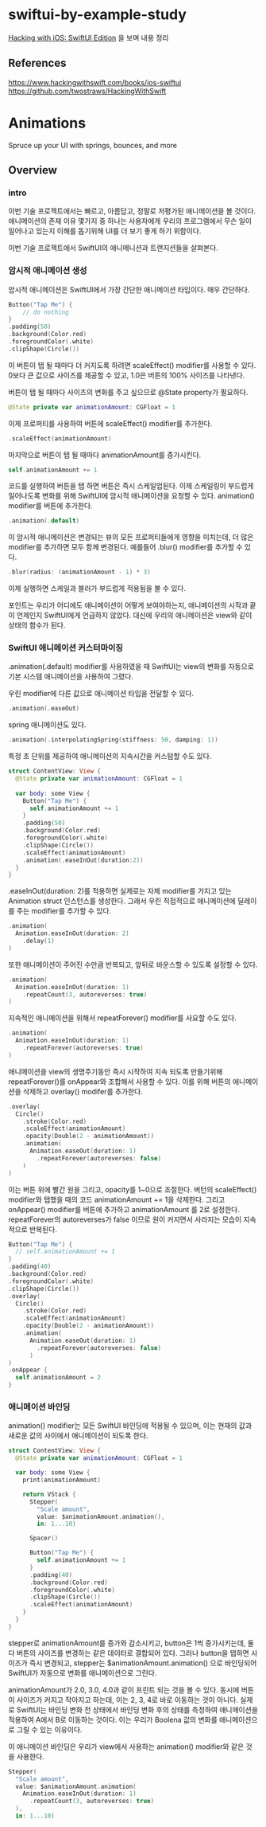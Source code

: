 # swiftui-by-example-study

[Hacking with iOS: SwiftUI Edition](https://www.hackingwithswift.com/books/ios-swiftui) 을 보며 내용 정리


## References
https://www.hackingwithswift.com/books/ios-swiftui  
https://github.com/twostraws/HackingWithSwift

# Animations
Spruce up your UI with springs, bounces, and more


## Overview


### intro
이번 기술 프로젝트에서는 빠르고, 아름답고, 정말로 저평가된 애니메이션을 볼 것이다. 애니메이션의 존재 이유 몇가지 중 하나는 사용자에게 우리의 프로그램에서 무슨 일이 일어나고 있는지 이해를 돕기위해 UI를 더 보기 좋게 하기 위함이다.

이번 기술 프로젝트에서 SwiftUI의 애니메니션과 트랜지션들을 살펴본다.


### 암시적 애니메이션 생성
암시적 애니메이션은 SwiftUI에서 가장 간단한 애니메이션 타입이다. 매우 간단하다.
```swift
Button("Tap Me") {
    // do nothing
}
.padding(50)
.background(Color.red)
.foregroundColor(.white)
.clipShape(Circle())
```
이 버튼이 탭 될 때마다 더 커지도록 하려면 scaleEffect() modifier를 사용할 수 있다. 0보다 큰 값으로 사이즈를 제공할 수 있고, 1.0은 버튼의 100% 사이즈를 나타낸다. 

버튼이 탭 될 때마다 사이즈의 변화를 주고 싶으므로 @State property가 필요하다.
```swift
@State private var animationAmount: CGFloat = 1
```

 이제 프로퍼티를 사용하여 버튼에 scaleEffect() modifier를 추가한다.
 ```swift
 .scaleEffect(animationAmount)
 ```

 마지막으로 버튼이 탭 될 때마다 animationAmount를 증가시킨다.
 ```swift
 self.animationAmount += 1
 ```

 코드를 실행하여 버튼을 탭 하면 버튼은 즉시 스케일업된다. 이제 스케일링이 부드럽게 일어나도록 변화를 위해 SwiftUI에 암시적 애니메이션을 요청할 수 있다. animation() modifier를 버튼에 추가한다.
 ```swift
 .animation(.default)
 ```

 이 암시적 애니메이션은 변경되는 뷰의 모든 프로퍼티들에게 영향을 미치는데, 더 많은 modifier를 추가하면 모두 함께 변경된다. 예를들어 .blur() modifier를 추가할 수 있다.
 ```swift
 .blur(radius: (animationAmount - 1) * 3)
 ```

 이제 실행하면 스케일과 블러가 부드럽게 적용됨을 볼 수 있다.

 포인트는 우리가 어디에도 애니메이션이 어떻게 보여야하는지, 애니메이션의 시작과 끝이 언제인지 SwiftUI에게 언급하지 않았다. 대신에 우리의 애니메이션은 view와 같이 상태의 함수가 된다.


 ### SwiftUI 애니메이션 커스터마이징
 .animation(.default) modifier를 사용하였을 때 SwiftUI는 view의 변화를 자동으로 기본 시스템 애니메이션을 사용하여 그렸다.

 우린 modifier에 다른 값으로 애니메이션 타입을 전달할 수 있다.
 ```swift
 .animation(.easeOut)
 ```

spring 애니메이션도 있다.
```swift
.animation(.interpolatingSpring(stiffness: 50, damping: 1))
```

특정 초 단위를 제공하여 애니메이션의 지속시간을 커스텀할 수도 있다.
```swift
struct ContentView: View {
  @State private var animationAmount: CGFloat = 1
  
  var body: some View {
    Button("Tap Me") {
      self.animationAmount += 1
    }
    .padding(50)
    .background(Color.red)
    .foregroundColor(.white)
    .clipShape(Circle())
    .scaleEffect(animationAmount)
    .animation(.easeInOut(duration:2))
  }
}
```

.easeInOut(duration: 2)를 적용하면 실제로는 자체 modifier를 가지고 있는 Animation struct 인스턴스를 생성한다. 그래서 우린 직접적으로 애니메이션에 딜레이를 주는 modifier를 추가할 수 있다.
```swift
.animation(
  Animation.easeInOut(duration: 2)
    .delay(1)
)
```

또한 애니메이션이 주어진 수만큼 반복되고, 앞뒤로 바운스할 수 있도록 설정할 수 있다.
```swift
.animation(
  Animation.easeInOut(duration: 1)
    .repeatCount(3, autoreverses: true)
)
```

지속적인 애니메이션을 위해서 repeatForever() modifier를 사요할 수도 있다.
```swift
.animation(
  Animation.easeInOut(duration: 1)
    .repeatForever(autoreverses: true)
)
```

애니메이션을 view의 생명주기동안 즉시 시작하여 지속 되도록 만들기위해 repeatForever()를 onAppear와 조합해서 사용할 수 있다. 이를 위해 버튼의 애니메이션을 삭제하고 overlay() modifer를 추가한다.
```swift
.overlay(
  Circle()
    .stroke(Color.red)
    .scaleEffect(animationAmount)
    .opacity(Double(2 - animationAmount))
    .animation(
      Animation.easeOut(duration: 1)
        .repeatForever(autoreverses: false)
    )
)
```

이는 버튼 위에 빨간 원을 그리고, opacity를 1~0으로 조절한다. 버턴의 scaleEffect() modifier와 탭했을 때의 코드 animationAmount += 1을 삭제한다. 그리고 onAppear() modifier를 버튼에 추가하고 animationAmount 를 2로 설정한다. repeatForever의 autoreverses가 false 이므로 원이 커지면서 사라지는 모습이 지속적으로 반복된다.

```swift
Button("Tap Me") {
  // self.animationAmount += 1
}
.padding(40)
.background(Color.red)
.foregroundColor(.white)
.clipShape(Circle())
.overlay(
  Circle()
    .stroke(Color.red)
    .scaleEffect(animationAmount)
    .opacity(Double(2 - animationAmount))
    .animation(
      Animation.easeOut(duration: 1)
        .repeatForever(autoreverses: false)
      )
)
.onAppear {
  self.animationAmount = 2
}
```


### 애니메이션 바인딩
animation() modifier는 모든 SwiftUI 바인딩에 적용될 수 있으며, 이는 현재의 값과 새로운 값의 사이에서 애니메이션이 되도록 한다. 

```swift
struct ContentView: View {
  @State private var animationAmount: CGFloat = 1

  var body: some View {
    print(animationAmount)

    return VStack {
      Stepper(
        "Scale amount", 
        value: $animationAmount.animation(), 
        in: 1...10)

      Spacer()

      Button("Tap Me") {
        self.animationAmount += 1
      }
      .padding(40)
      .background(Color.red)
      .foregroundColor(.white)
      .clipShape(Circle())
      .scaleEffect(animationAmount)
    }
  }
}
```

stepper로 animationAmount를 증가와 감소시키고, button은 1씩 증가시키는데, 둘 다 버튼의 사이즈를 변경하는 같은 데이터로 결합되어 있다. 그러나 button을 탭하면 사이즈가 즉시 변경되고, stepper는 $animationAmount.animation() 으로 바인딩되어 SwiftUI가 자동으로 변화를 애니메이션으로 그린다.

animationAmount가 2.0, 3.0, 4.0과 같이 프린트 되는 것을 볼 수 있다. 동시에 버튼이 사이즈가 커지고 작아지고 하는데, 이는 2, 3, 4로 바로 이동하는 것이 아니다. 실제로 SwiftUI는 바인딩 변화 전 상태에서 바인딩 변화 후의 상태를 측정하여 애니매이션을 적용하여 A에서 B로 이동하는 것이다. 이는 우리가 Boolena 값의 변화를 애니메이션으로 그릴 수 있는 이유이다. 

이 애니메이션 바인딩은 우리가 view에서 사용하는 animation() modifier와 같은 것을 사용한다.
```swift
Stepper(
  "Scale amount", 
  value: $animationAmount.animation(
    Animation.easeInOut(duration: 1)
      .repeatCount(3, autoreverses: true)
  ), 
  in: 1...10)
```
